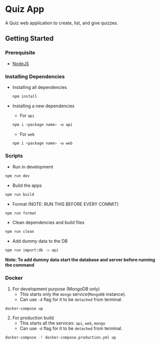 # Quiz App

A Quiz web application to create, list, and give quizzes.

## Getting Started

### Prerequisite

-   [NodeJS](https://nodejs.org)

### Installing Dependencies

-   Installing all dependencies

    ```sh
    npm install
    ```

-   Installing a new dependencies

    -   For `api`

    ```sh
    npm i <package name> -w api
    ```

    -   For `web`

    ```sh
    npm i <package name> -w web
    ```

### Scripts

-   Run in development

```sh
npm run dev
```

-   Build the apps

```sh
npm run build
```

-   Format (NOTE: RUN THIS BEFORE EVERY COMMIT)

```sh
npm run format
```

-   Clean dependencies and build files

```sh
npm run clean
```

-   Add dummy data to the DB

```sh
npm run import:db -w api
```

**Note: To add dummy data start the database and server before running the command**

### Docker

1. For development purpose (MongoDB only)
    - This starts only the `mongo` service(`MongoDB` instance).
    - Can use `-d` flag for it to be `detached` from terminal.

```sh
docker-compose up
```

2.  For production build
    -   This starts all the services: `api`, `web`, `mongo`
    -   Can use `-d` flag for it to be `detached` from terminal.

```sh
docker-compose -f docker-compose.production.yml up
```
